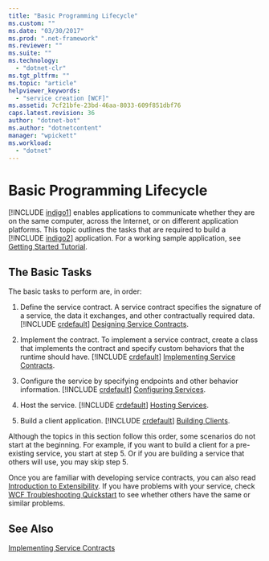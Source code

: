 ```yaml
---
title: "Basic Programming Lifecycle"
ms.custom: ""
ms.date: "03/30/2017"
ms.prod: ".net-framework"
ms.reviewer: ""
ms.suite: ""
ms.technology: 
  - "dotnet-clr"
ms.tgt_pltfrm: ""
ms.topic: "article"
helpviewer_keywords: 
  - "service creation [WCF]"
ms.assetid: 7cf21bfe-23bd-46aa-8033-609f851dbf76
caps.latest.revision: 36
author: "dotnet-bot"
ms.author: "dotnetcontent"
manager: "wpickett"
ms.workload: 
  - "dotnet"
---
```

# Basic Programming Lifecycle
[!INCLUDE [indigo1](../../../includes/indigo1-md.md)] enables applications to communicate whether they are on the same computer, across the Internet, or on different application platforms. This topic outlines the tasks that are required to build a [!INCLUDE [indigo2](../../../includes/indigo2-md.md)] application. For a working sample application, see [Getting Started Tutorial](../../../docs/framework/wcf/getting-started-tutorial.md).  
  
## The Basic Tasks  
 The basic tasks to perform are, in order:  
  
1. Define the service contract. A service contract specifies the signature of a service, the data it exchanges, and other contractually required data. [!INCLUDE [crdefault](../../../includes/crdefault-md.md)] [Designing Service Contracts](../../../docs/framework/wcf/designing-service-contracts.md).  
  
2. Implement the contract. To implement a service contract, create a class that implements the contract and specify custom behaviors that the runtime should have. [!INCLUDE [crdefault](../../../includes/crdefault-md.md)] [Implementing Service Contracts](../../../docs/framework/wcf/implementing-service-contracts.md).  
  
3. Configure the service by specifying endpoints and other behavior information. [!INCLUDE [crdefault](../../../includes/crdefault-md.md)] [Configuring Services](../../../docs/framework/wcf/configuring-services.md).  
  
4. Host the service. [!INCLUDE [crdefault](../../../includes/crdefault-md.md)] [Hosting Services](../../../docs/framework/wcf/hosting-services.md).  
  
5. Build a client application. [!INCLUDE [crdefault](../../../includes/crdefault-md.md)] [Building Clients](../../../docs/framework/wcf/building-clients.md).  
  
 Although the topics in this section follow this order, some scenarios do not start at the beginning. For example, if you want to build a client for a pre-existing service, you start at step 5. Or if you are building a service that others will use, you may skip step 5.  
  
 Once you are familiar with developing service contracts, you can also read [Introduction to Extensibility](../../../docs/framework/wcf/introduction-to-extensibility.md). If you have problems with your service, check [WCF Troubleshooting Quickstart](../../../docs/framework/wcf/wcf-troubleshooting-quickstart.md) to see whether others have the same or similar problems.  
  
## See Also  
 [Implementing Service Contracts](../../../docs/framework/wcf/implementing-service-contracts.md)
